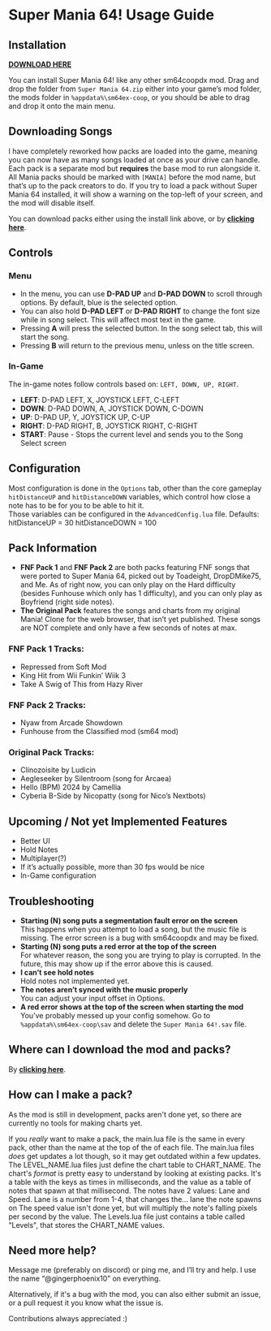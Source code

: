 # Super Mania 64! Usage Guide

## Installation

[**DOWNLOAD HERE**](https://github.com/gingerphoenix10/Super-Mania-64/releases)

You can install Super Mania 64! like any other sm64coopdx mod. Drag and drop the folder from `Super Mania 64.zip` either into your game’s mod folder, the mods folder in `%appdata%\sm64ex-coop`, or you should be able to drag and drop it onto the main menu.

## Downloading Songs

I have completely reworked how packs are loaded into the game, meaning you can now have as many songs loaded at once as your drive can handle.  
Each pack is a separate mod but **requires** the base mod to run alongside it. All Mania packs should be marked with `[MANIA]` before the mod name, but that’s up to the pack creators to do. If you try to load a pack without Super Mania 64 installed, it will show a warning on the top-left of your screen, and the mod will disable itself.

You can download packs either using the install link above, or by [**clicking here**](https://github.com/gingerphoenix10/Super-Mania-64/releases).

## Controls

### Menu

- In the menu, you can use **D-PAD UP** and **D-PAD DOWN** to scroll through options. By default, blue is the selected option.
- You can also hold **D-PAD LEFT** or **D-PAD RIGHT** to change the font size while in song select. This will affect most text in the game.
- Pressing **A** will press the selected button. In the song select tab, this will start the song.
- Pressing **B** will return to the previous menu, unless on the title screen.

### In-Game

The in-game notes follow controls based on: `LEFT, DOWN, UP, RIGHT`.

- **LEFT**: D-PAD LEFT, X, JOYSTICK LEFT, C-LEFT
- **DOWN**: D-PAD DOWN, A, JOYSTICK DOWN, C-DOWN
- **UP**: D-PAD UP, Y, JOYSTICK UP, C-UP
- **RIGHT**: D-PAD RIGHT, B, JOYSTICK RIGHT, C-RIGHT
- **START**: Pause - Stops the current level and sends you to the Song Select screen

## Configuration

Most configuration is done in the `Options` tab, other than the core gameplay `hitDistanceUP` and `hitDistanceDOWN` variables, which control how close a note has to be for you to be able to hit it.  
Those variables can be configured in the `AdvancedConfig.lua` file. Defaults:
hitDistanceUP = 30
hitDistanceDOWN = 100

## Pack Information

- **FNF Pack 1** and **FNF Pack 2** are both packs featuring FNF songs that were ported to Super Mania 64, picked out by Toadeight, DropDMike75, and Me. As of right now, you can only play on the Hard difficulty (besides Funhouse which only has 1 difficulty), and you can only play as Boyfriend (right side notes).
- **The Original Pack** features the songs and charts from my original Mania! Clone for the web browser, that isn’t yet published. These songs are NOT complete and only have a few seconds of notes at max.

### FNF Pack 1 Tracks:
- Repressed from Soft Mod
- King Hit from Wii Funkin’ Wiik 3
- Take A Swig of This from Hazy River

### FNF Pack 2 Tracks:
- Nyaw from Arcade Showdown
- Funhouse from the Classified mod (sm64 mod)

### Original Pack Tracks:
- Clinozoisite by Ludicin
- Aegleseeker by Silentroom (song for Arcaea)
- Hello (BPM) 2024 by Camellia
- Cyberia B-Side by Nicopatty (song for Nico’s Nextbots)

## Upcoming / Not yet Implemented Features

- Better UI
- Hold Notes
- Multiplayer(?)
- If it’s actually possible, more than 30 fps would be nice
- In-Game configuration

## Troubleshooting

- **Starting (N) song puts a segmentation fault error on the screen**  
  This happens when you attempt to load a song, but the music file is missing. The error screen is a bug with sm64coopdx and may be fixed.
- **Starting (N) song puts a red error at the top of the screen**  
  For whatever reason, the song you are trying to play is corrupted. In the future, this may show up if the error above this is caused.
- **I can’t see hold notes**  
  Hold notes not implemented yet.
- **The notes aren’t synced with the music properly**  
  You can adjust your input offset in Options.
- **A red error shows at the top of the screen when starting the mod**  
  You’ve probably messed up your config somehow. Go to `%appdata%\sm64ex-coop\sav` and delete the `Super Mania 64!.sav` file.

## Where can I download the mod and packs?

By [**clicking here**](https://github.com/gingerphoenix10/Super-Mania-64/releases).

## How can I make a pack?

As the mod is still in development, packs aren't done yet, so there are currently no tools for making charts yet.

If you *really* want to make a pack, the main.lua file is the same in every pack, other than the name at the top of the of each file. The main.lua files *does* get updates a lot though, so it may get outdated within a few updates.
The LEVEL_NAME.lua files just define the chart table to CHART_NAME. The chart's *format* is pretty easy to understand by looking at existing packs. It's a table with the keys as times in milliseconds, and the value as a table of notes that spawn at that millisecond.
The notes have 2 values: Lane and Speed. Lane is a number from 1-4, that changes the... lane the note spawns on
The speed value isn't done yet, but will multiply the note's falling pixels per second by the value.
The Levels.lua file just contains a table called "Levels", that stores the CHART_NAME values.

## Need more help?

Message me (preferably on discord) or ping me, and I’ll try and help. I use the name “@gingerphoenix10” on everything.

Alternatively, if it's a bug with the mod, you can also either submit an issue, or a pull request it you know what the issue is.

Contributions always appreciated :)